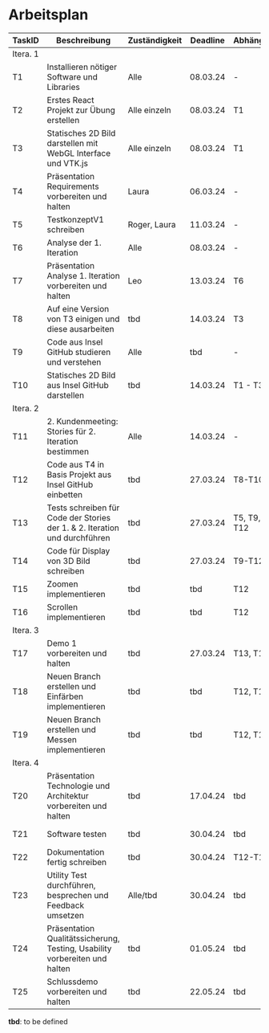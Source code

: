 # Arbeitsplan

| TaskID   | Beschreibung                                                               | Zuständigkeit | Deadline | Abhängigkeit     | Status                  |
| -------- | -------------------------------------------------------------------------- | ------------- | -------- | ---------------- | ----------------------- |
| Itera. 1 |
| T1       | Installieren nötiger Software und Libraries                                | Alle          | 08.03.24 | -                | done                    |
| T2       | Erstes React Projekt zur Übung erstellen                                   | Alle einzeln  | 08.03.24 | T1               | done                    |
| T3       | Statisches 2D Bild darstellen mit WebGL Interface und VTK.js               | Alle einzeln  | 08.03.24 | T1               | done (Michael & Manuel) |
| T4       | Präsentation Requirements vorbereiten und halten                           | Laura         | 06.03.24 | -                | done                    |
| T5       | TestkonzeptV1 schreiben                                                    | Roger, Laura  | 11.03.24 | -                | done                    |
| T6       | Analyse der 1. Iteration                                                   | Alle          | 08.03.24 | -                | done                    |
| T7       | Präsentation Analyse 1. Iteration vorbereiten und halten                   | Leo           | 13.03.24 | T6               | in progress             |
| T8       | Auf eine Version von T3 einigen und diese ausarbeiten                      | tbd           | 14.03.24 | T3               | in progress             |
| T9       | Code aus Insel GitHub studieren und verstehen                              | Alle          | tbd      | -                | not started             |
| T10      | Statisches 2D Bild aus Insel GitHub darstellen                             | tbd           | 14.03.24 | T1 - T3          | not started             |
| Itera. 2 |
| T11      | 2. Kundenmeeting: Stories für 2. Iteration bestimmen                       | Alle          | 14.03.24 | -                | not started             |
| T12      | Code aus T4 in Basis Projekt aus Insel GitHub einbetten                    | tbd           | 27.03.24 | T8-T10           | not started             |
| T13      | Tests schreiben für Code der Stories der 1. & 2. Iteration und durchführen | tbd           | 27.03.24 | T5, T9, T11, T12 | not started             |
| T14      | Code für Display von 3D Bild schreiben                                     | tbd           | 27.03.24 | T9-T12           | not started             |
| T15      | Zoomen implementieren                                                      | tbd           | tbd      | T12              | not started             |
| T16      | Scrollen implementieren                                                    | tbd           | tbd      | T12              | not started             |
| Itera. 3 |
| T17      | Demo 1 vorbereiten und halten                                              | tbd           | 27.03.24 | T13, T14         | not started             |
| T18      | Neuen Branch erstellen und Einfärben implementieren                        | tbd           | tbd      | T12, T14         | not started             |
| T19      | Neuen Branch erstellen und Messen implementieren                           | tbd           | tbd      | T12, T14         | not started             |
| Itera. 4 |
| T20      | Präsentation Technologie und Architektur vorbereiten und halten            | tbd           | 17.04.24 | tbd              | not started             |
| T21      | Software testen                                                            | tbd           | 30.04.24 | tbd              | not started             |
| T22      | Dokumentation fertig schreiben                                             | tbd           | 30.04.24 | T12-T19          | not started             |
| T23      | Utility Test durchführen, besprechen und Feedback umsetzen                 | Alle/tbd      | 30.04.24 | tbd              | not started             |
| T24      | Präsentation Qualitätssicherung, Testing, Usability vorbereiten und halten | tbd           | 01.05.24 | tbd              | not started             |
| T25      | Schlussdemo vorbereiten und halten                                         | tbd           | 22.05.24 | tbd              | not started             |

**tbd**: to be defined
